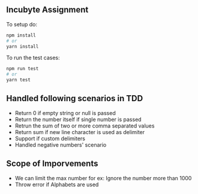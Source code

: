 ## Incubyte Assignment 

To setup do:
```bash
npm install
# or
yarn install
```

To run the test cases:

```bash
npm run test
# or
yarn test
```

## Handled following scenarios in TDD
- Return 0 if empty string or null is passed
- Return the number itself if single number is passed
- Retrun the sum of two or more comma separated values
- Return sum if new line character is used as delimiter
- Support if custom delimiters
- Handled negative numbers' scenario

## Scope of Imporvements
- We can limit the max number for ex: Ignore the number more than 1000
- Throw error if Alphabets are used
